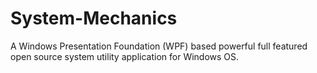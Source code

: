# System-Mechanics
A Windows Presentation Foundation (WPF) based powerful full featured open source system utility application for Windows OS.
